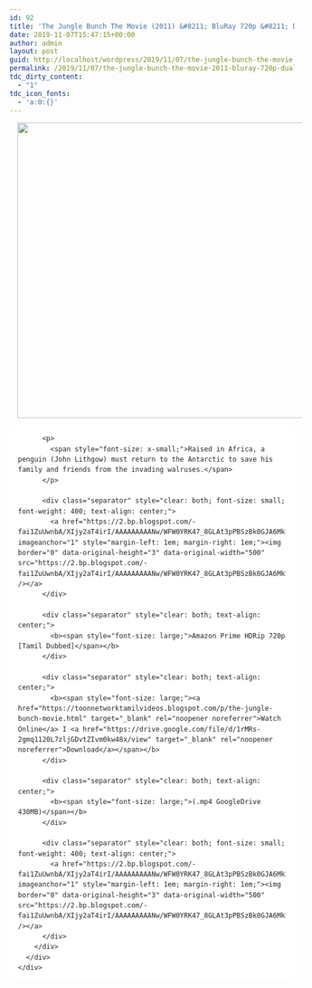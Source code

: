```yaml
---
id: 92
title: 'The Jungle Bunch The Movie (2011) &#8211; BluRay 720p &#8211; Dual Aud [Tamil + Eng] &#8211; x264 &#8211; 400MB'
date: 2019-11-07T15:47:15+00:00
author: admin
layout: post
guid: http://localhost/wordpress/2019/11/07/the-jungle-bunch-the-movie-2011-bluray-720p-dual-aud-tamil-eng-x264-400mb/
permalink: /2019/11/07/the-jungle-bunch-the-movie-2011-bluray-720p-dual-aud-tamil-eng-x264-400mb/
tdc_dirty_content:
  - "1"
tdc_icon_fonts:
  - 'a:0:{}'
---
```

<div dir="ltr" style="text-align: left;" trbidi="on">
  <div class="separator" style="clear: both; text-align: center;">
    <a href="https://4.bp.blogspot.com/-iZhYDtD3BE0/XJxUU71sxhI/AAAAAAAAAXQ/fGXBkSkKPYQVtYMpe64nMWBzHBZJdFVeQCEwYBhgL/s1600/the-jungle-bunch.jpg" imageanchor="1" style="margin-left: 1em; margin-right: 1em;"><img loading="lazy" border="0" data-original-height="418" data-original-width="511" height="522" src="https://4.bp.blogspot.com/-iZhYDtD3BE0/XJxUU71sxhI/AAAAAAAAAXQ/fGXBkSkKPYQVtYMpe64nMWBzHBZJdFVeQCEwYBhgL/s640/the-jungle-bunch.jpg" width="640" /></a>
  </div>
  
  <div class="mod" data-hveid="CAwQAA" data-md="50" data-ved="2ahUKEwipw53kiaThAhXv6nMBHal3AQ4QkCkwG3oECAwQAA" lang="en-IN" style="-webkit-text-stroke-width: 0px; background-color: white; border-radius: 8px; clear: none; color: #222222; font-family: arial, sans-serif; font-style: normal; font-variant-caps: normal; font-variant-ligatures: normal; letter-spacing: normal; line-height: 1.54; orphans: 2; padding-left: 15px; padding-right: 15px; padding-top: 0px; text-align: left; text-decoration-color: initial; text-decoration-style: initial; text-indent: 0px; text-transform: none; white-space: normal; widows: 2; word-spacing: 0px;">
    <div class="PZPZlf hb8SAc kno-fb-ctx" data-attrid="description" data-hveid="CAwQAQ" data-ved="2ahUKEwipw53kiaThAhXv6nMBHal3AQ4QziAoADAbegQIDBAB" style="margin: 13px 0px; overflow: hidden;">
      <div class="r-iWi5dPqHyegs" jsl="$t t-oF0h478wPRI;$x 0;">
        <div class="kno-rdesc r-idCkORESA0Ys" data-rtid="idCkORESA0Ys" jsaction="sngtp:r.Eddvt4h-GI8;tp_btn:r.Eddvt4h-GI8" jsl="$t t-JgTEvN6zUII;$x 0;">
          <h3 class="bNg8Rb" style="clip: rect(1px, 1px, 1px, 1px); font-size: medium; font-weight: normal; height: 1px; margin: 0px; overflow: hidden; padding: 0px; position: absolute; white-space: nowrap; width: 1px; z-index: -1000;">
            Description
          </h3>
          
          <p>
            <span style="font-size: x-small;">Raised in Africa, a penguin (John Lithgow) must return to the Antarctic to save his family and friends from the invading walruses.</span>
          </p>
          
          <div class="separator" style="clear: both; font-size: small; font-weight: 400; text-align: center;">
            <a href="https://2.bp.blogspot.com/-fai1ZuUwnbA/XIjy2aT4irI/AAAAAAAAANw/WFW0YRK47_8GLAt3pPBSzBk0GJA6Mk5fgCPcBGAYYCw/s1600/torrborder.gif" imageanchor="1" style="margin-left: 1em; margin-right: 1em;"><img border="0" data-original-height="3" data-original-width="500" src="https://2.bp.blogspot.com/-fai1ZuUwnbA/XIjy2aT4irI/AAAAAAAAANw/WFW0YRK47_8GLAt3pPBSzBk0GJA6Mk5fgCPcBGAYYCw/s1600/torrborder.gif" /></a>
          </div>
          
          <div class="separator" style="clear: both; text-align: center;">
            <b><span style="font-size: large;">Amazon Prime HDRip 720p [Tamil Dubbed]</span></b>
          </div>
          
          <div class="separator" style="clear: both; text-align: center;">
            <b><span style="font-size: large;"><a href="https://toonnetworktamilvideos.blogspot.com/p/the-jungle-bunch-movie.html" target="_blank" rel="noopener noreferrer">Watch Online</a> I <a href="https://drive.google.com/file/d/1rMRs-2gmq1120L7zljGDvtZIvm0kw48x/view" target="_blank" rel="noopener noreferrer">Download</a></span></b>
          </div>
          
          <div class="separator" style="clear: both; text-align: center;">
            <b><span style="font-size: large;">(.mp4 GoogleDrive 430MB)</span></b>
          </div>
          
          <div class="separator" style="clear: both; font-size: small; font-weight: 400; text-align: center;">
            <a href="https://2.bp.blogspot.com/-fai1ZuUwnbA/XIjy2aT4irI/AAAAAAAAANw/WFW0YRK47_8GLAt3pPBSzBk0GJA6Mk5fgCPcBGAYYCw/s1600/torrborder.gif" imageanchor="1" style="margin-left: 1em; margin-right: 1em;"><img border="0" data-original-height="3" data-original-width="500" src="https://2.bp.blogspot.com/-fai1ZuUwnbA/XIjy2aT4irI/AAAAAAAAANw/WFW0YRK47_8GLAt3pPBSzBk0GJA6Mk5fgCPcBGAYYCw/s1600/torrborder.gif" /></a>
          </div>
        </div>
      </div>
    </div>
  </div>
</div>